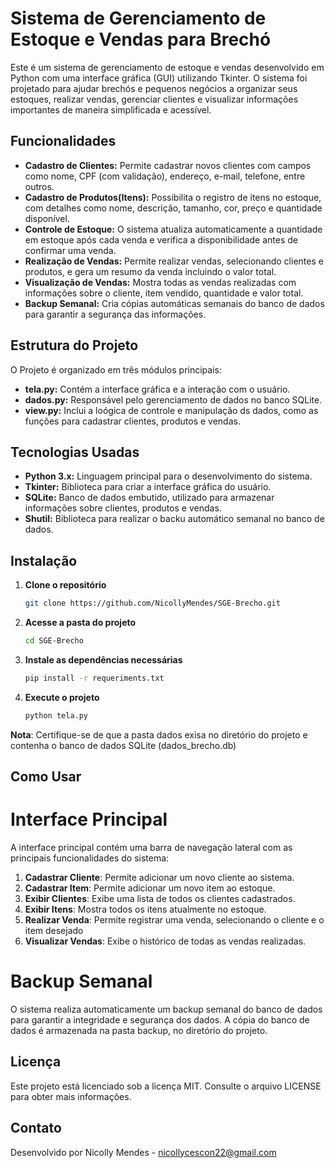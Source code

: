 # Sistema de Gerenciamento de Estoque e Vendas para Brechó
Este é um sistema de gerenciamento de estoque e vendas desenvolvido em Python com uma interface gráfica (GUI)
utilizando Tkinter. O sistema foi projetado para ajudar brechós e pequenos negócios a organizar seus estoques,
realizar vendas, gerenciar clientes e visualizar informações importantes de maneira simplificada e acessível.

## Funcionalidades
  - **Cadastro de Clientes:** Permite cadastrar novos clientes com campos como nome, CPF (com validação), endereço, e-mail, telefone, entre outros.
  - **Cadastro de Produtos(Itens):** Possibilita o registro de itens no estoque, com detalhes como nome, descrição, tamanho, cor, preço e quantidade disponível.
  - **Controle de Estoque:** O sistema atualiza automaticamente a quantidade em estoque após cada venda e verifica a disponibilidade antes de confirmar uma venda.
  - **Realização de Vendas:** Permite realizar vendas, selecionando clientes e produtos, e gera um resumo da venda incluindo o valor total.
  - **Visualização de Vendas:** Mostra todas as vendas realizadas com informações sobre o cliente, item vendido, quantidade e valor total.
  - **Backup Semanal:** Cria cópias automáticas semanais do banco de dados para garantir a segurança das informações.

## Estrutura do Projeto
O Projeto é organizado em três módulos principais:
  - **tela.py:** Contém a interface gráfica e a interação com o usuário.
  - **dados.py:** Responsável pelo gerenciamento de dados no banco SQLite.
  - **view.py:** Inclui a loógica de controle e manipulação ds dados, como as funções para cadastrar clientes, produtos e vendas.

## Tecnologias Usadas
  - **Python 3.x:** Linguagem principal para o desenvolvimento do sistema.
  - **Tkinter:** Biblioteca para criar a interface gráfica do usuário.
  - **SQLite:** Banco de dados embutido, utilizado para armazenar informações sobre clientes, produtos e vendas.
  - **Shutil:** Biblioteca para realizar o backu automático semanal no banco de dados.

## Instalação
1. **Clone o repositório**
   ```bash
   git clone https://github.com/NicollyMendes/SGE-Brecho.git
2. **Acesse a pasta do projeto**
   ```bash
   cd SGE-Brecho
3. **Instale as dependências necessárias**
   ```bash
   pip install -r requeriments.txt
4. **Execute o projeto**
   ```bash
   python tela.py
**Nota**: Certifique-se de que a pasta dados exisa no diretório do projeto e contenha o banco de dados SQLite (dados_brecho.db)

## Como Usar
# Interface Principal
A interface principal contém uma barra de navegação lateral com as principais funcionalidades do sistema:
1. **Cadastrar Cliente**: Permite adicionar um novo cliente ao sistema.
2. **Cadastrar Item**: Permite adicionar um novo item ao estoque.
3. **Exibir Clientes**: Exibe uma lista de todos os clientes cadastrados.
4. **Exibir Itens**: Mostra todos os itens atualmente no estoque.
5. **Realizar Venda**: Permite registrar uma venda, selecionando o cliente e o item desejado
6. **Visualizar Vendas**: Exibe o histórico de todas as vendas realizadas.

# Backup Semanal
O sistema realiza automaticamente um backup semanal do banco de dados para garantir a integridade e segurança dos dados. A cópia do banco de dados é armazenada na pasta backup, no diretório do projeto.

## Licença
Este projeto está licenciado sob a licença MIT. Consulte o arquivo LICENSE para obter mais informações.

## Contato
Desenvolvido por Nicolly Mendes -
[nicollycescon22@gmail.com](mailto:nicollycescon22@gmail.com)
  
